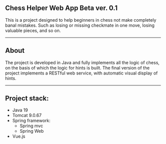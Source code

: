 ## Chess Helper Web App Beta ver. 0.1
This is a project designed to help beginners in chess not make completely banal mistakes. Such as losing or missing checkmate in one move, losing valuable pieces, and so on.

---

## About 

The project is developed in Java and fully implements all the logic of chess, on the basis of which the logic for hints is built.
The final version of the project implements a RESTful web service, with automatic visual display of hints.

---

## Project stack:
- Java 19
- Tomcat 9.0.67
- Spring framework:
  - Spring mvc
  - Spring Web
- Vue.js